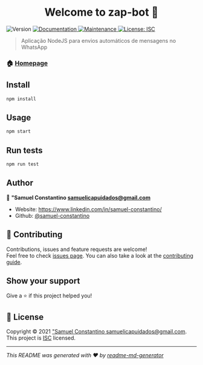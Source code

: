 <h1 align="center">Welcome to zap-bot 👋</h1>
<p>
  <img alt="Version" src="https://img.shields.io/badge/version-1.0.0-blue.svg?cacheSeconds=2592000" />
  <a href="https://github.com/samuel-constantino/vovo-zap#readme" target="_blank">
    <img alt="Documentation" src="https://img.shields.io/badge/documentation-yes-brightgreen.svg" />
  </a>
  <a href="https://github.com/samuel-constantino/vovo-zap/graphs/commit-activity" target="_blank">
    <img alt="Maintenance" src="https://img.shields.io/badge/Maintained%3F-yes-green.svg" />
  </a>
  <a href="https://github.com/samuel-constantino/vovo-zap/blob/master/LICENSE" target="_blank">
    <img alt="License: ISC" src="https://img.shields.io/github/license/samuel-constantino/zap-bot" />
  </a>
</p>

> Aplicação NodeJS para envios automáticos de mensagens no WhatsApp

### 🏠 [Homepage](https://github.com/samuel-constantino/vovo-zap#readme)

## Install

```sh
npm install
```

## Usage

```sh
npm start
```

## Run tests

```sh
npm run test
```

## Author

👤 **&#34;Samuel Constantino <samuelicapuidados@gmail.com>**

* Website: https://www.linkedin.com/in/samuel-constantino/
* Github: [@samuel-constantino](https://github.com/samuel-constantino)

## 🤝 Contributing

Contributions, issues and feature requests are welcome!<br />Feel free to check [issues page](https://github.com/samuel-constantino/vovo-zap/issues). You can also take a look at the [contributing guide](https://github.com/samuel-constantino/vovo-zap/blob/master/CONTRIBUTING.md).

## Show your support

Give a ⭐️ if this project helped you!

## 📝 License

Copyright © 2021 [&#34;Samuel Constantino <samuelicapuidados@gmail.com>](https://github.com/samuel-constantino).<br />
This project is [ISC](https://github.com/samuel-constantino/vovo-zap/blob/master/LICENSE) licensed.

***
_This README was generated with ❤️ by [readme-md-generator](https://github.com/kefranabg/readme-md-generator)_